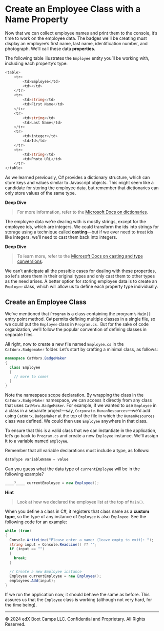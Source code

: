 # Create an Employee Class with a Name Property

Now that we can collect employee names and print them to the console, it’s time to work on the employee data. The badges we'll be creating must display an employee’s first name, last name, identification number, and photograph. We’ll call these data **properties**.

The following table illustrates the `Employee` entity you’ll be working with, including each property’s type:

```cs
<table>
    <tr>
        <td>Employee</td>
        <td></td>
    </tr>
    <tr>
        <td>string</td>
        <td>First Name</td>
    </tr>
    <tr>
        <td>string</td>
        <td>Last Name</td>
    </tr>
    <tr>
        <td>integer</td>
        <td>Id</td>
    </tr>
    <tr>
        <td>string</td>
        <td>Photo URL</td>
    </tr>
</table>
```

As we learned previously, C# provides a dictionary structure, which can store keys and values similar to Javascript objects. This might seem like a candidate for storing the employee data, but remember that dictionaries can only store values of the same type.

**Deep Dive**

> For more information, refer to the [Microsoft Docs on dictionaries](https://docs.microsoft.com/en-us/dotnet/api/system.collections.generic.dictionary-2?view=netframework-4.8).

The employee data we’re dealing with is mostly strings, except for the employee ids, which are integers. We could transform the ids into strings for storage using a technique called **casting**—but if we ever need to treat ids like integers, we’ll need to cast them back into integers.

**Deep Dive**

> To learn more, refer to the [Microsoft Docs on casting and type conversions](https://docs.microsoft.com/en-us/dotnet/csharp/programming-guide/types/casting-and-type-conversions).

We can’t anticipate all the possible cases for dealing with these properties, so let's store them in their original types and only cast them to other types as the need arises. A better option for storing employee data is to create an `Employee` class, which will allow us to define each property type individually.

## Create an Employee Class

We've mentioned that `Program` is a class containing the program’s `Main()` entry point method. C# permits defining multiple classes in a single file, so we could put the `Employee` class in `Program.cs.` But for the sake of code organization, we’ll follow the popular convention of defining classes in separate files.

All right, now to create a new file named `Employee.cs` in the `CatWorx.Badgemaker` folder. Let’s start by crafting a minimal class, as follows:

```cs
namespace CatWorx.BadgeMaker
{
  class Employee
  {
    // more to come!
  }
}
```

Note the namespace scope declaration. By wrapping the class in the `CatWorx.BadgeMaker` namespace, we can access it directly from any class that uses `CatWorx.BadgeMaker`. For example, if we wanted to use `Employee` in a class in a separate project—say, `Corporate.HumanResources`—we'd add using `CatWorx.BadgeMaker` at the top of the file in which the `HumanResources` class was defined. We could then use `Employee` anywhere in that class.

To ensure that this is a valid class that we can instantiate in the application, let’s go back to `Program.cs` and create a new `Employee` instance. We'll assign it to a variable named `employee`.

Remember that all variable declarations must include a type, as follows:

```cs
dataType variableName = value
```

Can you guess what the data type of `currentEmployee` will be in the following example?

```cs
____?____ currentEmployee = new Employee();
```

**Hint**

> Look at how we declared the employee list at the top of `Main()`.
  
When you define a class in C#, it registers that class name as a **custom type**, so the type of any instance of `Employee` is also `Employee`. See the following code for an example:

```cs
while (true)
{
  Console.WriteLine("Please enter a name: (leave empty to exit): ");
  string input = Console.ReadLine() ?? "";
  if (input == "")
  {
    break;
  }

  // Create a new Employee instance
  Employee currentEmployee = new Employee();
  employees.Add(input);
}
```

If we run the application now, it should behave the same as before. This assures us that the `Employee` class is working (although not very hard, for the time being).

---
© 2024 edX Boot Camps LLC. Confidential and Proprietary. All Rights Reserved.